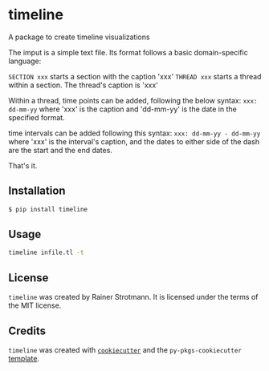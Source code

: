 # timeline

A package to create timeline visualizations

The imput is a simple text file. Its format follows a basic domain-specific language:

`SECTION xxx` starts a section with the caption 'xxx'
`THREAD xxx` starts a thread within a section. The thread's caption is 'xxx'

Within a thread, time points can be added, following the below syntax:
`xxx: dd-mm-yy` where 'xxx' is the caption and 'dd-mm-yy' is the date in the specified format.

time intervals can be added following this syntax:
`xxx: dd-mm-yy - dd-mm-yy` where 'xxx' is the interval's caption, and the dates to either side of the dash are the start and the end dates.

That's it.

## Installation

```bash
$ pip install timeline
```

## Usage

```bash
timeline infile.tl -t
```

## License

`timeline` was created by Rainer Strotmann. It is licensed under the terms of the MIT license.

## Credits

`timeline` was created with [`cookiecutter`](https://cookiecutter.readthedocs.io/en/latest/) and the `py-pkgs-cookiecutter` [template](https://github.com/py-pkgs/py-pkgs-cookiecutter).
